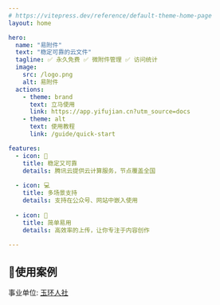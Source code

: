```yaml
---
# https://vitepress.dev/reference/default-theme-home-page
layout: home

hero:
  name: "易附件"
  text: "稳定可靠的云文件"
  tagline: ✅ 永久免费 ✅ 微附件管理 ✅ 访问统计
  image:
    src: /logo.png
    alt: 易附件
  actions:
    - theme: brand
      text: 立马使用
      link: https://app.yifujian.cn?utm_source=docs
    - theme: alt
      text: 使用教程
      link: /guide/quick-start

features:
  - icon: 🚀
    title: 稳定又可靠
    details: 腾讯云提供云计算服务，节点覆盖全国
    
  - icon: 💻
    title: 多场景支持
    details: 支持在公众号、网站中嵌入使用
    
  - icon: 📝
    title: 简单易用
    details: 高效率的上传，让你专注于内容创作
    
---
```


## 🤝使用案例

事业单位: [玉环人社](./case/yuhuanrenshe)